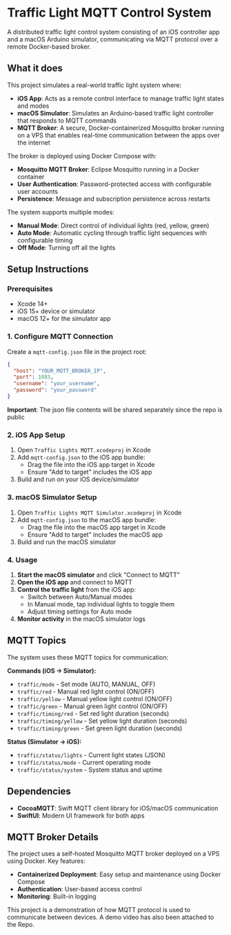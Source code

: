 # Traffic Light MQTT Control System

A distributed traffic light control system consisting of an iOS controller app and a macOS Arduino simulator, communicating via MQTT protocol over a remote Docker-based broker.

## What it does

This project simulates a real-world traffic light system where:
- **iOS App**: Acts as a remote control interface to manage traffic light states and modes
- **macOS Simulator**: Simulates an Arduino-based traffic light controller that responds to MQTT commands
- **MQTT Broker**: A secure, Docker-containerized Mosquitto broker running on a VPS that enables real-time communication between the apps over the internet

The broker is deployed using Docker Compose with:
- **Mosquitto MQTT Broker**: Eclipse Mosquitto running in a Docker container
- **User Authentication**: Password-protected access with configurable user accounts
- **Persistence**: Message and subscription persistence across restarts

The system supports multiple modes:
- **Manual Mode**: Direct control of individual lights (red, yellow, green)
- **Auto Mode**: Automatic cycling through traffic light sequences with configurable timing
- **Off Mode**: Turning off all the lights

## Setup Instructions

### Prerequisites
- Xcode 14+ 
- iOS 15+ device or simulator
- macOS 12+ for the simulator app

### 1. Configure MQTT Connection

Create a `mqtt-config.json` file in the project root:

```json
{
  "host": "YOUR_MQTT_BROKER_IP",
  "port": 1883,
  "username": "your_username",
  "password": "your_password"
}
```

**Important**: The json file contents will be shared separately since the repo is public

### 2. iOS App Setup

1. Open `Traffic Lights MQTT.xcodeproj` in Xcode
2. Add `mqtt-config.json` to the iOS app bundle:
   - Drag the file into the iOS app target in Xcode
   - Ensure "Add to target" includes the iOS app
3. Build and run on your iOS device/simulator

### 3. macOS Simulator Setup

1. Open `Traffic Lights MQTT Simulator.xcodeproj` in Xcode
2. Add `mqtt-config.json` to the macOS app bundle:
   - Drag the file into the macOS app target in Xcode
   - Ensure "Add to target" includes the macOS app
3. Build and run the macOS simulator

### 4. Usage

1. **Start the macOS simulator** and click "Connect to MQTT"
2. **Open the iOS app** and connect to MQTT
3. **Control the traffic light** from the iOS app:
   - Switch between Auto/Manual modes
   - In Manual mode, tap individual lights to toggle them
   - Adjust timing settings for Auto mode
4. **Monitor activity** in the macOS simulator logs


## MQTT Topics

The system uses these MQTT topics for communication:

**Commands (iOS → Simulator):**
- `traffic/mode` - Set mode (AUTO, MANUAL, OFF)
- `traffic/red` - Manual red light control (ON/OFF)
- `traffic/yellow` - Manual yellow light control (ON/OFF)  
- `traffic/green` - Manual green light control (ON/OFF)
- `traffic/timing/red` - Set red light duration (seconds)
- `traffic/timing/yellow` - Set yellow light duration (seconds)
- `traffic/timing/green` - Set green light duration (seconds)

**Status (Simulator → iOS):**
- `traffic/status/lights` - Current light states (JSON)
- `traffic/status/mode` - Current operating mode
- `traffic/status/system` - System status and uptime

## Dependencies

- **CocoaMQTT**: Swift MQTT client library for iOS/macOS communication
- **SwiftUI**: Modern UI framework for both apps

## MQTT Broker Details

The project uses a self-hosted Mosquitto MQTT broker deployed on a VPS using Docker. Key features:

- **Containerized Deployment**: Easy setup and maintenance using Docker Compose
- **Authentication**: User-based access control
- **Monitoring**: Built-in logging

This project is a demonstration of how MQTT protocol is used to communicate between devices. A demo video has also been attached to the Repo.
